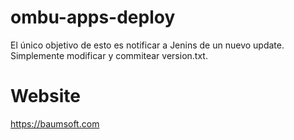 # ombu-apps-deploy

El único objetivo de esto es notificar a Jenins de un nuevo update. Simplemente modificar y commitear version.txt.

# Website
https://baumsoft.com
